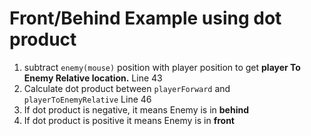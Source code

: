 # Front/Behind Example using dot product

1. subtract `enemy(mouse)` position with player position to get **player To Enemy Relative location.** Line 43
2. Calculate dot product between `playerForward` and `playerToEnemyRelative` Line 46
3. If dot product is negative, it means Enemy is in **behind** 
4. If dot product is positive it means Enemy is in **front**
